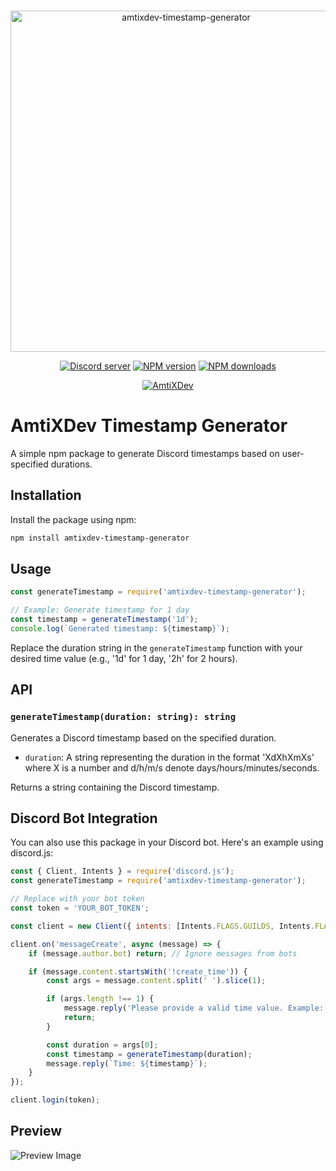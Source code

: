 <div align="center">
    <br />
    <p>
        <a href="https://amtixdev.xyz"><img src="https://cdn.discordapp.com/attachments/1141443355532873879/1173692642551402608/mybanner-o-x_1.png?ex=6564e174&is=65526c74&hm=4939339c5671e01c6cdd068fb581b1fe88bd9b1c8fe56142caa4f51953cc7237&" width="546" alt="amtixdev-timestamp-generator" /></a>
    </p>
    <p>
    <a href="https://discord.gg/Ym5V2DB6sk"><img src="https://img.shields.io/discord/1125840988007579732?color=5865F2&logo=discord&logoColor=white" alt="Discord server" /></a>
    <a href="https://www.npmjs.com/package/amtixdev-timestamp-generator"><img src="https://img.shields.io/npm/v/amtixdev-timestamp-generator?maxAge=3600" alt="NPM version" /></a>
    <a href="https://www.npmjs.com/package/amtixdev-timestamp-generator"><img src="https://img.shields.io/npm/dt/amtixdev-timestamp-generator?maxAge=3600" alt="NPM downloads" /></a>
    </p>
  <p>
        <a href="https://amtixdev.xyz"><img src="https://cdn.discordapp.com/attachments/1148318536062742648/1180978797193990275/Powered_By_AmtiXDev_With_Color.png?ex=657f6336&is=656cee36&hm=0828041d09f451ead489b244b10099ba1bd97fa6becffdca1d8e2315ccb2df35&" alt="AmtiXDev" /></a>
    </p>

</div>

# AmtiXDev Timestamp Generator
A simple npm package to generate Discord timestamps based on user-specified durations.
## Installation
Install the package using npm:
```bash
npm install amtixdev-timestamp-generator
```
## Usage
```javascript
const generateTimestamp = require('amtixdev-timestamp-generator');

// Example: Generate timestamp for 1 day
const timestamp = generateTimestamp('1d');
console.log(`Generated timestamp: ${timestamp}`);
```

Replace the duration string in the `generateTimestamp` function with your desired time value (e.g., '1d' for 1 day, '2h' for 2 hours).

## API

### `generateTimestamp(duration: string): string`

Generates a Discord timestamp based on the specified duration.

- `duration`: A string representing the duration in the format 'XdXhXmXs' where X is a number and d/h/m/s denote days/hours/minutes/seconds.

Returns a string containing the Discord timestamp.

## Discord Bot Integration

You can also use this package in your Discord bot. Here's an example using discord.js:

```javascript
const { Client, Intents } = require('discord.js');
const generateTimestamp = require('amtixdev-timestamp-generator');

// Replace with your bot token
const token = 'YOUR_BOT_TOKEN';

const client = new Client({ intents: [Intents.FLAGS.GUILDS, Intents.FLAGS.GUILD_MESSAGES] });

client.on('messageCreate', async (message) => {
    if (message.author.bot) return; // Ignore messages from bots

    if (message.content.startsWith('!create_time')) {
        const args = message.content.split(' ').slice(1);

        if (args.length !== 1) {
            message.reply('Please provide a valid time value. Example: `!create_time 1d`');
            return;
        }

        const duration = args[0];
        const timestamp = generateTimestamp(duration);
        message.reply(`Time: ${timestamp}`);
    }
});

client.login(token);
```

## Preview

![Preview Image](https://cdn.discordapp.com/attachments/1194604315206242315/1204246380168876052/image.png?ex=65d408d6&is=65c193d6&hm=fdfb1b17328cc0d89f8ea2956f4d84de36d6d67a3fbcce5c61e46da96ce9bbf9)
